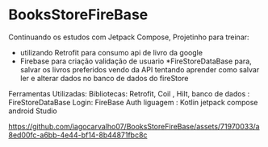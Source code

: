 # BooksStoreFireBase
 
Continuando os estudos com Jetpack Compose,
Projetinho para treinar:
* utilizando Retrofit para consumo api de livro da google
* Firebase para criação validação de usuario
*FireStoreDataBase para, salvar os livros preferidos vendo da API
tentando aprender como salvar ler e alterar dados no banco de dados do fireStore

Ferramentas Utilizadas:
Bibliotecas: Retrofit, Coil , Hilt,
banco de dados : FireStoreDataBase
Login: FireBase Auth
liguagem : Kotlin
jetpack compose
android Studio

https://github.com/iagocarvalho07/BooksStoreFireBase/assets/71970033/a8ed00fc-a6bb-4e44-bf14-8b44871fbc8c

